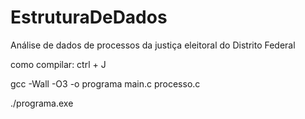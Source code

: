 # EstruturaDeDados
Análise de dados de processos da justiça eleitoral do Distrito Federal

como compilar: ctrl + J

gcc -Wall -O3 -o programa main.c processo.c

./programa.exe
